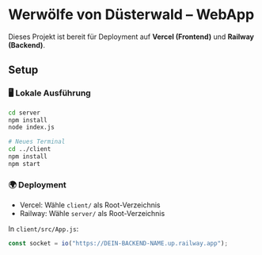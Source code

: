 
# Werwölfe von Düsterwald – WebApp

Dieses Projekt ist bereit für Deployment auf **Vercel (Frontend)** und **Railway (Backend)**.

## Setup

### 🖥️ Lokale Ausführung

```bash
cd server
npm install
node index.js

# Neues Terminal
cd ../client
npm install
npm start
```

### 🌍 Deployment

- Vercel: Wähle `client/` als Root-Verzeichnis
- Railway: Wähle `server/` als Root-Verzeichnis

In `client/src/App.js`:
```js
const socket = io("https://DEIN-BACKEND-NAME.up.railway.app");
```
